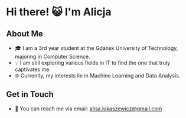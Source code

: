 # Hi there! 😺 I'm Alicja
## About Me
- 🎓 I am a 3rd year student at the Gdansk University of Technology, majoring in Computer Science.
- 💡 I am still exploring various fields in IT to find the one that truly captivates me.
- 🌐 Currently, my interests lie in Machine Learning and Data Analysis.

## Get in Touch
- 📧 You can reach me via email: alisa.lukaszewicz@gmail.com
